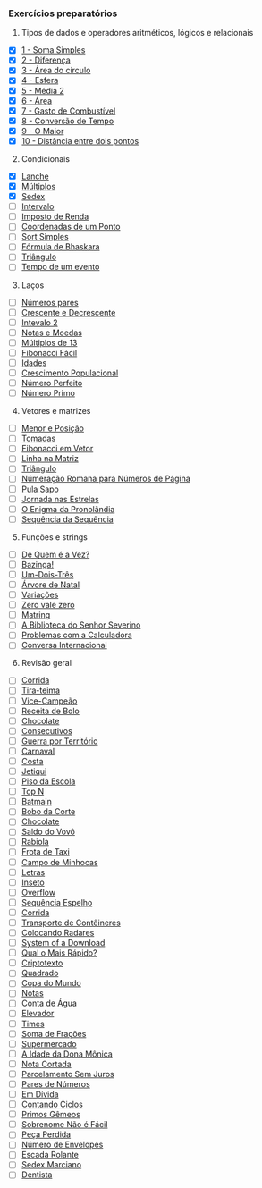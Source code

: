 ### Exercícios preparatórios

1. Tipos de dados e operadores aritméticos, lógicos e relacionais
- [X] [1 - Soma Simples](https://www.beecrowd.com.br/judge/pt/problems/view/1003)
- [X] [2 - Diferença](https://www.beecrowd.com.br/judge/pt/problems/view/1007) 
- [X] [3 - Área do círculo](https://www.beecrowd.com.br/judge/pt/problems/view/1002) 
- [X] [4 - Esfera](https://www.beecrowd.com.br/judge/pt/problems/view/1011) <br>
- [X] [5 - Média 2](https://www.beecrowd.com.br/judge/pt/problems/view/1006) <br>
- [X] [6 - Área](https://www.beecrowd.com.br/judge/pt/problems/view/1012) <br>
- [X] [7 - Gasto de Combustível](https://www.beecrowd.com.br/judge/pt/problems/view/1017) <br>
- [X] [8 - Conversão de Tempo](https://www.beecrowd.com.br/judge/pt/problems/view/1019) <br>
- [X] [9 - O Maior](https://www.beecrowd.com.br/judge/pt/problems/view/1013) <br>
- [X] [10 - Distância entre dois pontos](https://www.beecrowd.com.br/judge/pt/problems/view/1015) <br>

2. Condicionais
- [X] [Lanche](https://www.beecrowd.com.br/judge/pt/problems/view/1038) 
- [X] [Múltiplos](https://www.beecrowd.com.br/judge/pt/problems/view/1044) 
- [X] [Sedex](https://www.beecrowd.com.br/judge/pt/problems/view/2375) <br>
- [ ] [Intervalo](https://www.beecrowd.com.br/judge/pt/problems/view/1037) <br>
- [ ] [Imposto de Renda](https://www.beecrowd.com.br/judge/pt/problems/view/1051) <br>
- [ ] [Coordenadas de um Ponto](https://www.beecrowd.com.br/judge/pt/problems/view/1041) <br>
- [ ] [Sort Simples](https://www.beecrowd.com.br/judge/pt/problems/view/1042) <br>
- [ ] [Fórmula de Bhaskara](https://www.beecrowd.com.br/judge/pt/problems/view/1036) <br>
- [ ] [Triângulo](https://www.beecrowd.com.br/judge/pt/problems/view/1043) <br>
- [ ] [Tempo de um evento](https://www.beecrowd.com.br/judge/pt/problems/view/1061) <br>

3. Laços
- [ ] [Números pares](https://www.beecrowd.com.br/judge/pt/problems/view/1059) <br>
- [ ] [Crescente e Decrescente](https://www.beecrowd.com.br/judge/pt/problems/view/1113) <br>
- [ ] [Intevalo 2](https://www.beecrowd.com.br/judge/pt/problems/view/1072) <br>
- [ ] [Notas e Moedas](https://www.beecrowd.com.br/judge/pt/problems/view/1021) <br>
- [ ] [Múltiplos de 13](https://www.beecrowd.com.br/judge/pt/problems/view/1132) <br>
- [ ] [Fibonacci Fácil](https://www.beecrowd.com.br/judge/pt/problems/view/1151) <br>
- [ ] [Idades](https://www.beecrowd.com.br/judge/pt/problems/view/1154) <br>
- [ ] [Crescimento Populacional](https://www.beecrowd.com.br/judge/pt/problems/view/1160) <br>
- [ ] [Número Perfeito](https://www.beecrowd.com.br/judge/pt/problems/view/1164) <br>
- [ ] [Número Primo](https://www.beecrowd.com.br/judge/pt/problems/view/1165) <br>

4. Vetores e matrizes
- [ ] [Menor e Posição](https://www.beecrowd.com.br/judge/pt/problems/view/1180)
- [ ] [Tomadas](https://www.beecrowd.com.br/judge/pt/problems/view/1930)
- [ ] [Fibonacci em Vetor](https://www.beecrowd.com.br/judge/pt/problems/view/1176)
- [ ] [Linha na Matriz](https://www.beecrowd.com.br/judge/pt/problems/view/1181)
- [ ] [Triângulo](https://www.beecrowd.com.br/judge/pt/problems/view/1929)
- [ ] [Númeração Romana para Números de Página](https://www.beecrowd.com.br/judge/pt/problems/view/1960)
- [ ] [Pula Sapo](https://www.beecrowd.com.br/judge/pt/problems/view/1961)
- [ ] [Jornada nas Estrelas](https://www.beecrowd.com.br/judge/pt/problems/view/1973)
- [ ] [O Enigma da Pronolândia](https://www.beecrowd.com.br/judge/pt/problems/view/1984)
- [ ] [Sequência da Sequência](https://www.beecrowd.com.br/judge/pt/problems/view/2028)

5. Funções e strings
- [ ] [De Quem é a Vez?](https://www.beecrowd.com.br/judge/pt/problems/view/1914)
- [ ] [Bazinga!](https://www.beecrowd.com.br/judge/pt/problems/view/1828)
- [ ] [Um-Dois-Três](https://www.beecrowd.com.br/judge/pt/problems/view/1332)
- [ ] [Árvore de Natal](https://www.beecrowd.com.br/judge/pt/problems/view/1768)
- [ ] [Variações](https://www.beecrowd.com.br/judge/pt/problems/view/1632)
- [ ] [Zero vale zero](https://www.beecrowd.com.br/judge/pt/problems/view/1871)
- [ ] [Matring](https://www.beecrowd.com.br/judge/pt/problems/view/1803)
- [ ] [A Biblioteca do Senhor Severino](https://www.beecrowd.com.br/judge/pt/problems/view/2137)
- [ ] [Problemas com a Calculadora](https://www.beecrowd.com.br/judge/pt/problems/view/2694)
- [ ] [Conversa Internacional](https://www.beecrowd.com.br/judge/pt/problems/view/1581)

6. Revisão geral
- [ ] [Corrida](https://www.beecrowd.com.br/judge/pt/problems/view/2416)
- [ ] [Tira-teima](https://www.beecrowd.com.br/judge/pt/problems/view/2424)
- [ ] [Vice-Campeão](https://www.beecrowd.com.br/judge/pt/problems/view/2408)
- [ ] [Receita de Bolo](https://www.beecrowd.com.br/judge/pt/problems/view/2423)
- [ ] [Chocolate](https://www.beecrowd.com.br/judge/pt/problems/view/2427)
- [ ] [Consecutivos](https://www.beecrowd.com.br/judge/pt/problems/view/2415)
- [ ] [Guerra por Território](https://www.beecrowd.com.br/judge/pt/problems/view/2420)
- [ ] [Carnaval](https://www.beecrowd.com.br/judge/pt/problems/view/2418)
- [ ] [Costa](https://www.beecrowd.com.br/judge/pt/problems/view/2419)
- [ ] [Jetiqui](https://www.beecrowd.com.br/judge/pt/problems/view/2587)
- [ ] [Piso da Escola](https://www.beecrowd.com.br/judge/pt/problems/view/2786)
- [ ] [Top N](https://www.beecrowd.com.br/judge/pt/problems/view/1943)
- [ ] [Batmain](https://www.beecrowd.com.br/judge/pt/problems/view/2510)
- [ ] [Bobo da Corte](https://www.beecrowd.com.br/judge/pt/problems/view/2963)
- [ ] [Chocolate](https://www.beecrowd.com.br/judge/pt/problems/view/2328)
- [ ] [Saldo do Vovô](https://www.beecrowd.com.br/judge/pt/problems/view/2434)
- [ ] [Rabiola](https://www.beecrowd.com.br/judge/pt/problems/view/1876)
- [ ] [Frota de Taxi](https://www.beecrowd.com.br/judge/pt/problems/view/2295)
- [ ] [Campo de Minhocas](https://www.beecrowd.com.br/judge/pt/problems/view/2293)
- [ ] [Letras](https://www.beecrowd.com.br/judge/pt/problems/view/2457)
- [ ] [Inseto](https://www.beecrowd.com.br/judge/pt/problems/view/2862)
- [ ] [Overflow](https://www.beecrowd.com.br/judge/pt/problems/view/2342)
- [ ] [Sequência Espelho](https://www.beecrowd.com.br/judge/pt/problems/view/2157)
- [ ] [Corrida](https://www.beecrowd.com.br/judge/pt/problems/view/2396)
- [ ] [Transporte de Contêineres](https://www.beecrowd.com.br/judge/pt/problems/view/2395)
- [ ] [Colocando Radares](https://www.beecrowd.com.br/judge/pt/problems/view/2598)
- [ ] [System of a Download](https://www.beecrowd.com.br/judge/pt/problems/view/2582)
- [ ] [Qual o Mais Rápido?](https://www.beecrowd.com.br/judge/pt/problems/view/2175)
- [ ] [Criptotexto](https://www.beecrowd.com.br/judge/pt/problems/view/2866)
- [ ] [Quadrado](https://www.beecrowd.com.br/judge/pt/problems/view/2471)
- [ ] [Copa do Mundo](https://www.beecrowd.com.br/judge/pt/problems/view/2376)
- [ ] [Notas](https://www.beecrowd.com.br/judge/pt/problems/view/2469)
- [ ] [Conta de Água](https://www.beecrowd.com.br/judge/pt/problems/view/2369)
- [ ] [Elevador](https://www.beecrowd.com.br/judge/pt/problems/view/2378)
- [ ] [Times](https://www.beecrowd.com.br/judge/pt/problems/view/2370)
- [ ] [Soma de Frações](https://www.beecrowd.com.br/judge/pt/problems/view/2443)
- [ ] [Supermercado](https://www.beecrowd.com.br/judge/pt/problems/view/3058)
- [ ] [A Idade da Dona Mônica](https://www.beecrowd.com.br/judge/pt/problems/view/3047)
- [ ] [Nota Cortada](https://www.beecrowd.com.br/judge/pt/problems/view/3049)
- [ ] [Parcelamento Sem Juros](https://www.beecrowd.com.br/judge/pt/problems/view/3060)
- [ ] [Pares de Números](https://www.beecrowd.com.br/judge/pt/problems/view/3059)
- [ ] [Em Dívida](https://www.beecrowd.com.br/judge/pt/problems/view/2044)
- [ ] [Contando Ciclos](https://www.beecrowd.com.br/judge/pt/problems/view/2497)
- [ ] [Primos Gêmeos](https://www.beecrowd.com.br/judge/pt/problems/view/3165)
- [ ] [Sobrenome Não é Fácil](https://www.beecrowd.com.br/judge/pt/problems/view/3358)
- [ ] [Peça Perdida](https://www.beecrowd.com.br/judge/pt/problems/view/2322)
- [ ] [Número de Envelopes](https://www.beecrowd.com.br/judge/pt/problems/view/2341)
- [ ] [Escada Rolante](https://www.beecrowd.com.br/judge/pt/problems/view/2390)
- [ ] [Sedex Marciano](https://www.beecrowd.com.br/judge/pt/problems/view/2382)
- [ ] [Dentista](https://www.beecrowd.com.br/judge/pt/problems/view/2387)
